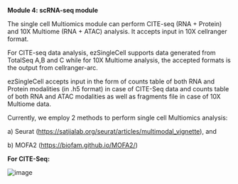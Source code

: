 **Module 4: scRNA-seq module**

The single cell Multiomics module can perform CITE-seq (RNA + Protein) and 10X Multiome (RNA + ATAC) analysis. It accepts input in 10X cellranger format. 

For CITE-seq data analysis, ezSingleCell supports data generated from TotalSeq A,B and C while for 10X Multiome analysis, the accepted formats is the output from cellranger-arc. 

ezSingleCell accepts input in the form of counts table of both RNA and Protein modalities (in .h5 format) in case of CITE-Seq data and counts table of both RNA and ATAC modalities as well as fragments file in case of 10X Multiome data.

Currently, we employ 2 methods to perform single cell Multiomics analysis:

a) Seurat (https://satijalab.org/seurat/articles/multimodal_vignette), and 

b) MOFA2 (https://biofam.github.io/MOFA2/)

**For CITE-Seq:**

![image](https://github.com/JinmiaoChenLab/ezSingleCell2/assets/8286779/1ce3fac0-b0b1-47b3-970d-f962d43c00e7)
